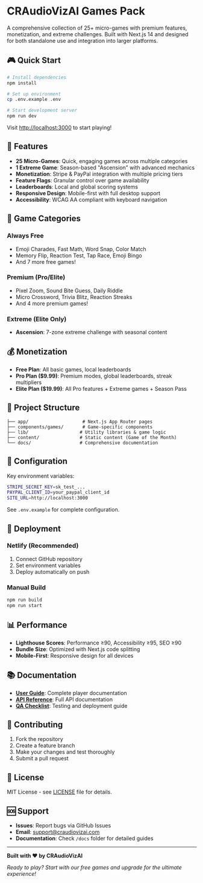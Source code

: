 # CRAudioVizAI Games Pack

A comprehensive collection of 25+ micro-games with premium features, monetization, and extreme challenges. Built with Next.js 14 and designed for both standalone use and integration into larger platforms.

## 🎮 Quick Start

```bash
# Install dependencies
npm install

# Set up environment
cp .env.example .env

# Start development server
npm run dev
```

Visit [http://localhost:3000](http://localhost:3000) to start playing!

## 🚀 Features

- **25 Micro-Games**: Quick, engaging games across multiple categories
- **1 Extreme Game**: Season-based "Ascension" with advanced mechanics  
- **Monetization**: Stripe & PayPal integration with multiple pricing tiers
- **Feature Flags**: Granular control over game availability
- **Leaderboards**: Local and global scoring systems
- **Responsive Design**: Mobile-first with full desktop support
- **Accessibility**: WCAG AA compliant with keyboard navigation

## 🎯 Game Categories

### Always Free
- Emoji Charades, Fast Math, Word Snap, Color Match
- Memory Flip, Reaction Test, Tap Race, Emoji Bingo
- And 7 more free games!

### Premium (Pro/Elite)
- Pixel Zoom, Sound Bite Guess, Daily Riddle
- Micro Crossword, Trivia Blitz, Reaction Streaks
- And 4 more premium games!

### Extreme (Elite Only)
- **Ascension**: 7-zone extreme challenge with seasonal content

## 💰 Monetization

- **Free Plan**: All basic games, local leaderboards
- **Pro Plan ($9.99)**: Premium modes, global leaderboards, streak multipliers
- **Elite Plan ($19.99)**: All Pro features + Extreme games + Season Pass

## 📁 Project Structure

```
├── app/                    # Next.js App Router pages
├── components/games/       # Game-specific components
├── lib/                   # Utility libraries & game logic
├── content/               # Static content (Game of the Month)
└── docs/                  # Comprehensive documentation
```

## 🔧 Configuration

Key environment variables:

```bash
STRIPE_SECRET_KEY=sk_test_...
PAYPAL_CLIENT_ID=your_paypal_client_id
SITE_URL=http://localhost:3000
```

See `.env.example` for complete configuration.

## 🚀 Deployment

### Netlify (Recommended)
1. Connect GitHub repository
2. Set environment variables
3. Deploy automatically on push

### Manual Build
```bash
npm run build
npm run start
```

## 📊 Performance

- **Lighthouse Scores**: Performance ≥90, Accessibility ≥95, SEO ≥90
- **Bundle Size**: Optimized with Next.js code splitting
- **Mobile-First**: Responsive design for all devices

## 📚 Documentation

- **[User Guide](docs/USER_GUIDE.md)**: Complete player documentation
- **[API Reference](docs/API_REFERENCE.md)**: Full API documentation  
- **[QA Checklist](docs/QA_CHECKLIST.md)**: Testing and deployment guide

## 🤝 Contributing

1. Fork the repository
2. Create a feature branch
3. Make your changes and test thoroughly
4. Submit a pull request

## 📄 License

MIT License - see [LICENSE](LICENSE) file for details.

## 🆘 Support

- **Issues**: Report bugs via GitHub Issues
- **Email**: support@craudiovizai.com
- **Documentation**: Check `/docs` folder for detailed guides

---

**Built with ❤️ by CRAudioVizAI**

*Ready to play? Start with our free games and upgrade for the ultimate experience!*

<!-- Deployment triggered: 2025-10-25 01:27:29 UTC -->
